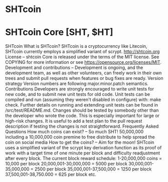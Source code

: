 # SHTcoin
SHTcoin Core [SHT, $HT]
==========================
SHTcoin
What is SHTcoin? 
SHTcoin is a cryptocurrency like Litecoin, SHTcoin currently employs a simplified variant of scrypt.
http://shtcoin.org
License – 
shtcoin Core is released under the terms of the MIT license. See COPYING for more information or see https://opensource.org/licenses/MIT.
Development and contributions –
Development is ongoing, and the development team, as well as other volunteers, can freely work in their own trees and submit pull requests when features or bug fixes are ready.
Version strategy
Version numbers are following major.minor.patch semantics.
Contributions
Developers are strongly encouraged to write unit tests for new code, and to submit new unit tests for old code. Unit tests can be compiled and run (assuming they weren't disabled in configure) with: make check. Further details on running and extending unit tests can be found in /src/test/README.md.
Changes should be tested by somebody other than the developer who wrote the code. This is especially important for large or high-risk changes. It is useful to add a test plan to the pull request description if testing the changes is not straightforward.
Frequently Asked Questions
How much coins can exist? – So much SHT!
50,000,000 including a 10,000,000 coin premine to free distribute to help spread the coin on social media
How to get the coins? – Aim for the moon!
SHTcoin uses a simplified variant of the scrypt key derivation function as its proof of work with a target time of one minute per block and difficulty readjustment after every block. The current block reward schedule:
1-20,000,000 coins = 10,000 per block
20,000,001-30,000,000 = 5000 per block
30,000,001-35,000,000 = 2500 per block
35,000,001-37,500,000 = 1250 per block
37,500,001-38,750.000 = 625 per block
etc.
